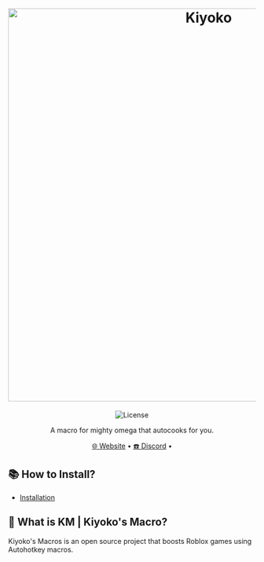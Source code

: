 <h1 align="center">
  <a href="https://discord.gg/8xPc9x4Gus" target="_blank"><img src="https://cdn.discordapp.com/attachments/970469699437604884/1210431927660711946/kiyokothumbnail.png?ex=65ea8994&is=65d81494&hm=dbba33e5158c768d58fc21b653d2b5470fdabe4f69cce8b0678474d86561e891&" alt="Kiyoko" width="800"></a>
</h1>
  <p align="center">
    <img alt="License" src="https://camo.githubusercontent.com/1fa5dd0488f9004c806e1e402a68aaa3a998554fc47f33f4dd6892cc8b39d6ff/68747470733a2f2f696d672e736869656c64732e696f2f6769746875622f6c6963656e73652f61746c61732d6f732f61746c61733f7374796c653d666f722d7468652d6261646765266c6f676f3d67697468756226636f6c6f723d314139314646"/>
  </p>
<p align="center">A macro for mighty omega that autocooks for you.</p>

<p align="center">
  <a href="" target="_blank">🌐 Website</a>
  •
  <a href="https://discord.gg/8xPc9x4Gus" target="_blank">☎️ Discord</a>
  •
</p>

## 📚 **How to Install?**
- [Installation]()

## 🤔 What is KM | Kiyoko's Macro?
Kiyoko's Macros is an open source project that boosts Roblox games using Autohotkey macros.
